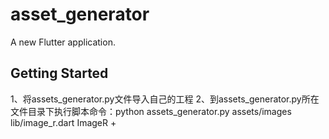 # asset_generator

A new Flutter application.

## Getting Started

1、将assets_generator.py文件导入自己的工程
2、到assets_generator.py所在文件目录下执行脚本命令：python assets_generator.py assets/images lib/image_r.dart ImageR
 + 

